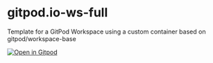 # gitpod.io-ws-full
Template for a GitPod Workspace using a custom container based on gitpod/workspace-base

[![Open in Gitpod](https://gitpod.io/button/open-in-gitpod.svg)](https://gitpod.io/#https://github.com/TemplesOfSyrinx/gitpod.io-ws-base)
